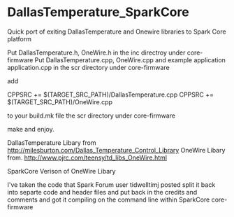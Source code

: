DallasTemperature_SparkCore
===========================

Quick port of exiting DallasTemperature and Onewire libraries to Spark Core platform

Put DallasTemperature.h, OneWire.h in the inc directroy under core-firmware
Put DallasTemperature.cpp, OneWire.cpp and example application application.cpp in the scr directory under core-firmware

add 

CPPSRC += $(TARGET_SRC_PATH)/DallasTemperature.cpp
CPPSRC += $(TARGET_SRC_PATH)/OneWire.cpp

to your build.mk file the scr directory under core-firmware

make and enjoy.



DallasTemperature Libary from 
http://milesburton.com/Dallas_Temperature_Control_Library
OneWire Libary from.
http://www.pjrc.com/teensy/td_libs_OneWire.html

SparkCore Verison of OneWire Libary 

I've taken the code that Spark Forum user tidwelltimj posted 
split it back into separte code and header files and put back in the 
credits and comments and got it compiling on the command line within SparkCore core-firmware
